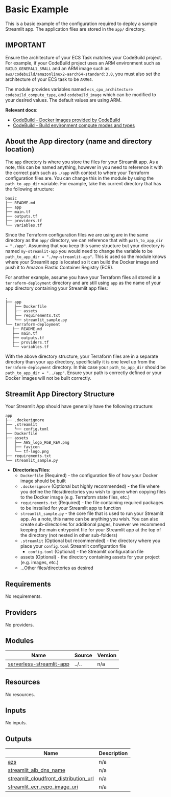 <!-- BEGIN_TF_DOCS -->
# Basic Example

This is a basic example of the configuration required to deploy a sample Streamlit app. The application files are stored in the `app/` directory.

## IMPORTANT

Ensure the architecture of your ECS Task matches your CodeBuild project. For example, if your CodeBuild project uses an ARM environment such as `BUILD_GENERAL1_SMALL` and an ARM image such as `aws/codebuild/amazonlinux2-aarch64-standard:3.0`, you must also set the architecture of your ECS task to be `ARM64`.

The module provides variables named `ecs_cpu_architecture` `codebuild_compute_type`, and `codebuild_image` which can be modified to your desired values. The default values are using ARM.

**Relevant docs**:
- [CodeBuild - Docker images provided by CodeBuild](https://docs.aws.amazon.com/codebuild/latest/userguide/build-env-ref-available.html)
- [CodeBuild - Build environment compute modes and types](https://docs.aws.amazon.com/codebuild/latest/userguide/build-env-ref-compute-types.html)

## About the App directory (name and directory location)

The `app` directory is where you store the files for your Streamlit app. As a note, this can be named anything, however in you need to reference it with the correct path such as `./app` with context to where your Terraform configuration files are. You can change this in the module by using the `path_to_app_dir` variable. For example, take this current directory that has the following structure:

```
basic
├── README.md
├── app
├── main.tf
├── outputs.tf
├── providers.tf
└── variables.tf
```

 Since the Terraform configuration files we are using are in the same directory as the `app/` directory, we can reference that with `path_to_app_dir = "./app"`. Assuming that you keep this same structure but your directory is named `my-streamlit-app` you would need to change the variable to be `path_to_app_dir = "./my-streamlit-app"`. This is used so the module knows where your Streamlit app is located so it can build the Docker image and push it to Amazon Elastic Container Registry (ECR).

 For another example, assume you have your Terraform files all stored in a `terraform-deployment` directory and are still using `app` as the name of your app directory containing your Streamlit app files:

 ```
.
├── app
│   ├── Dockerfile
│   ├── assets
│   ├── requirements.txt
│   └── streamlit_sample.py
└── terraform-deployment
    ├── README.md
    ├── main.tf
    ├── outputs.tf
    ├── providers.tf
    └── variables.tf
 ```

 With the above directory structure, your Terraform files are in a separate directory than your `app` directory, specificially it is one level up from the `terraform-deployment` directory. In this case your `path_to_app_dir` should be `path_to_app_dir = "../app"`. Ensure your path is correctly defined or your Docker images will not be built correctly.

## Streamlit App Directory Structure

Your Streamlit App should have generally have the following structure:

```
app
├── .dockerignore
├── .streamlit
│   └── config.toml
├── Dockerfile
├── assets
│   ├── AWS_logo_RGB_REV.png
│   ├── favicon
│   └── tf-logo.png
├── requirements.txt
└── streamlit_sample.py
```

- **Directories/Files**:
  - `Dockerfile` (Required) - the configuration file of how your Docker image should be built
  - `.dockerignore` (Optional but highly recommended) - the file where you define the files/directories you wish to ignore when copying files to the Docker image (e.g. Terraform state files, etc.)
  - `requirements.txt` (Required) - the file containing required packages to be installed for your Streamlit app to function
  - `streamlit_sample.py` - the core file that is used to run your Streamlit app. As a note, this name can be anything you wish. You can also create sub-directories for additional pages, however we recommend keeping the main entrypoint file for your Streamlit app at the top of the directory (not nested in other sub-folders)
  - `.streamlit` (Optional but recommended) - the directory where you place your `config.toml` Streamlit configuration file
    - `config.toml` (Optional) - the Streamlit configuration file
  - assets (Optional) - the directory containing assets for your project (e.g. images, etc.)
  - ...Other files/directories as desired

## Requirements

No requirements.

## Providers

No providers.

## Modules

| Name | Source | Version |
|------|--------|---------|
| <a name="module_serverless-streamlit-app"></a> [serverless-streamlit-app](#module\_serverless-streamlit-app) | ../.. | n/a |

## Resources

No resources.

## Inputs

No inputs.

## Outputs

| Name | Description |
|------|-------------|
| <a name="output_azs"></a> [azs](#output\_azs) | n/a |
| <a name="output_streamlit_alb_dns_name"></a> [streamlit\_alb\_dns\_name](#output\_streamlit\_alb\_dns\_name) | n/a |
| <a name="output_streamlit_cloudfront_distribution_url"></a> [streamlit\_cloudfront\_distribution\_url](#output\_streamlit\_cloudfront\_distribution\_url) | n/a |
| <a name="output_streamlit_ecr_repo_image_uri"></a> [streamlit\_ecr\_repo\_image\_uri](#output\_streamlit\_ecr\_repo\_image\_uri) | n/a |
<!-- END_TF_DOCS -->